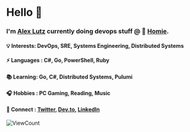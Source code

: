# Hello 👋

### I'm <a href="https://alexinslc.com/"> Alex Lutz</a> currently doing devops stuff @ 🏡 <a href="https://www.homie.com/">Homie</a>.
#### 💡 **Interests:** DevOps, SRE, Systems Engineering, Distributed Systems
#### ⚡  **Languages :** C#, Go, PowerShell, Ruby
#### 📚  **Learning:** Go, C#, Distributed Systems, Pulumi
#### 🎧  **Hobbies :** PC Gaming, Reading, Music
#### 💬  **Connect :** <a href="https://twitter.com/alexinslc">Twitter</a>, <a href="https://dev.to/alexinslc">Dev.to</a>, <a href="https://www.linkedin.com/in/alex.lutz/">LinkedIn</a>

<!--  ![visitors](https://visitor-badge.glitch.me/badge?page_id=alexinslc/alexinslc) -->

![ViewCount](https://views.whatilearened.today/views/github/alexinslc/views.svg)
